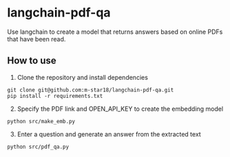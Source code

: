 # langchain-pdf-qa

Use langchain to create a model that returns answers based on online PDFs that have been read.

## How to use

1. Clone the repository and install dependencies
```
git clone git@github.com:m-star18/langchain-pdf-qa.git
pip install -r requirements.txt
```

2. Specify the PDF link and OPEN_API_KEY to create the embedding model
```
python src/make_emb.py
```

3. Enter a question and generate an answer from the extracted text
```
python src/pdf_qa.py
```
